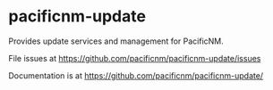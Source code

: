 # pacificnm-update

Provides update services and management for PacificNM.

File issues at https://github.com/pacificnm/pacificnm-update/issues

Documentation is at https://github.com/pacificnm/pacificnm-update/